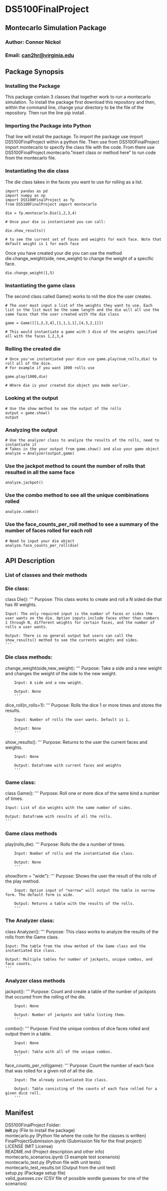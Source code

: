 # DS5100FinalProject

## Montecarlo Simulation Package
### Author: Connor Nickol
### Email: can2hr@virginia.edu

## Package Synopsis

### Installing the Package
This package contain 3 classes that together work to run a montecarlo simulation. To install the package first download this repository and then, within the command line, change your directory to be the file of the repository. Then run the line pip install . 

### Importing the Package into Python
That line will install the package. To import the package use import DS5100FinalProject within a python file. Then use from DS5100FinalProject import montecarlo to specify the class file with the code. From there use DS5100FinalProject.montecarlo."insert class or method here" to run code from the montecarlo file. 

### Instantiating the die class
The die class takes in the faces you want to use for rolling as a list.
```
import pandas as pd
import numpy as np
import DS5100FinalProject as fp
from DS5100FinalProject import montecarlo

die = fp.montecarlo.Die(1,2,3,4)

# Once your die is instantiated you can call:

die.show_results()

# to see the current set of faces and weights for each face. Note that default weight is 1 for each face
```
Once you have created your die you can use the method die.change_weight(side, new_weight) to change the weight of a specific face.
```
die.change_weight(1,5)
```

### Instantiating the game class
The second class called Game() works to roll the dice the user creates.
```
# The user must input a list of the weights they want to use. Each list in the list must be the same length and the die will all use the same faces that the user created with the die class

game = Game([[1,2,3,4],[1,1,1,1],[4,3,2,1]])

# This would instantiate a game with 3 dice of the weights specified all with the faces 1,2,3,4
```
### Rolling the created die
```
# Once you've instantiated your dice use game.play(num_rolls,die) to roll all of the dice.
# For example if you want 1000 rolls use

game.play(1000,die)

# Where die is your created die object you made earlier.

```
### Looking at the output
```
# Use the show method to see the output of the rolls
output = game.show()
output
```
### Analyzing the output
```
# Use the analyzer class to analyze the results of the rolls, need to instantiate it
# Takes in the your output from game.show() and also your game object
analyze = Analyzer(output,game)
```
### Use the jackpot method to count the number of rolls that resulted in all the same face
```
analyze.jackpot()
```
### Use the combo method to see all the unique combinations rolled
```
analyze.combo()
```
### Use the face_counts_per_roll method to see a summary of the number of faces rolled for each roll
```
# Need to input your die object
analyze.face_counts_per_roll(die)
```
## API Description
### List of classes and their methods

### Die class: 

class Die():
    '''
    Purpose: This class works to create and roll a N sided die that has W weights.
    
    Input: The only required input is the number of faces or sides the user wants on the die. Option inputs include faces other than numbers 1 through N, different weights for certain faces, and the number of rolls a user wants.
    
    Output: There is no general output but users can call the show_results() method to see the currents weights and sides.
    '''
   
### Die class methods:
change_weight(side,new_weight):
        '''
        Purpose: Take a side and a new weight and changes the weight of the side to the new weight.
        
        Input: A side and a new weight.
        
        Output: None
        '''
        
dice_roll(n_rolls=1):
        '''
        Purpose: Rolls the dice 1 or more times and stores the results.
        
        Input: Number of rolls the user wants. Default is 1.
        
        Output: None
        '''
        
 show_results():
        '''
        Purpose: Returns to the user the current faces and weights.
        
        Input: None
        
        Output: Dataframe with current faces and weights
        '''
### Game class:
class Game():
    '''
    Purpose: Roll one or more dice of the same kind a number of times.
    
    Input: List of die weights with the same number of sides.
    
    Output: Dataframe with results of all the rolls. 
    '''
### Game class methods
play(rolls,die):
        '''
        Purpose: Rolls the die a number of times.
        
        Input: Number of rolls and the instantiated die class.
        
        Output: None
        '''
show(form = "wide"):
        '''
        Purpose: Shows the user the result of the rolls of the play method.
        
        Input: Option input of "narrow" will output the table in narrow form. The default form is wide.
        
        Output: Returns a table with the results of the rolls. 
        '''
### The Analyzer class:
class Analyzer():
    '''
    Purpose: This class works to analyze the results of the rolls from the Game class.
    
    Input: The table from the show method of the Game class and the instantiated Die class.
    
    Output: Multiple tables for number of jackpots, unique combos, and face counts.
    '''
### Analyzer class methods
jackpot():
        '''
        Purpose: Count and create a table of the number of jackpots that occured from the rolling of the die. 
        
        Input: None
        
        Output: Number of jackpots and table listing them.
        '''
        
combo():
        '''
        Purpose: Find the unique combos of dice faces rolled and output them in a table.
        
        Input: None
        
        Output: Table with all of the unique combos.
        '''
        
face_counts_per_roll(game):
        '''
        Purpose: Count the number of each face that was rolled for a given roll of all the die.
        
        Input: The already instantiated Die class.
        
        Output: Table consisting of the counts of each face rolled for a given dice roll.
        '''

## Manifest
DS5100FinalProject Folder: <br />
    __init__.py (File to install the package) <br />
    montecarlo.py (Python file where the code for the classes is written) <br />
FinalProjectSubmission.ipynb (Submission file for the final project) <br />
LICENSE (MIT License) <br />
README.md (Project description and other info) <br />
montecarlo_scenarios.ipynb (3 example test scenariois) <br />
montecarlo_test.py (Python file with unit tests) <br />
montecarlo_test_results.txt (Output from the unit test) <br />
setup.py (Package setup file) <br />
valid_guesses.csv (CSV file of possible wordle guesses for one of the scenarios) <br />
